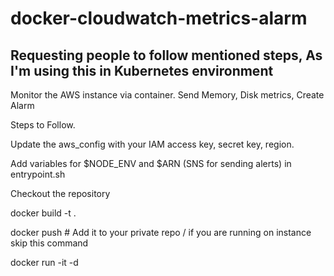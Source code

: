 # docker-cloudwatch-metrics-alarm
## Requesting people to follow mentioned steps, As I'm using this in Kubernetes environment
Monitor the AWS instance via container. Send Memory, Disk metrics, Create Alarm

Steps to Follow.

Update the aws_config with your IAM access key, secret key, region. 

Add variables for $NODE_ENV and $ARN (SNS for sending alerts) in entrypoint.sh

Checkout the repository

docker build -t <docker repo:version> .
 
docker push <docker repo:version>  # Add it to your private repo / if you are running on instance skip this command
  
docker run -it <docker repo:version> -d
